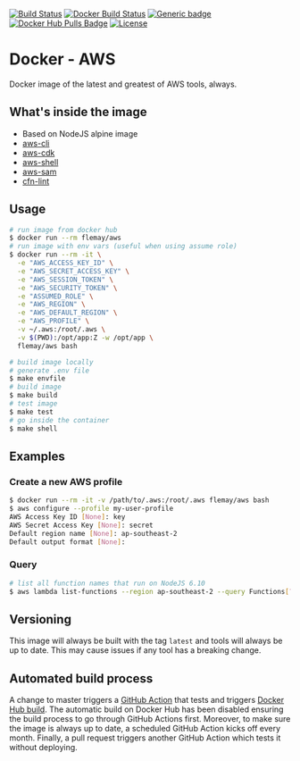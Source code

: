 [![Build Status][linkGitHubActionsProjectBadge]][linkGitHubActionsProject]
[![Docker Build Status][linkDockerHubProjectBuildBadge]][linkDockerHubProjectBuild]
[![Generic badge][linkDockerHubProjectBadge]][linkDockerHubProject]
[![Docker Hub Pulls Badge][LinkDockerHubProjectPullsBadge]][linkDockerHubProject]
[![License][linkLicenseBadge]][linkLicense]

# Docker - AWS

Docker image of the latest and greatest of AWS tools, always.

## What's inside the image

- Based on NodeJS alpine image
- [aws-cli][linkAWSCLI]
- [aws-cdk][linkAWSCDK]
- [aws-shell][linkAWSShell]
- [aws-sam][linkAWSSAM]
- [cfn-lint][linkCloudFormationLinter]

## Usage

```bash
# run image from docker hub
$ docker run --rm flemay/aws
# run image with env vars (useful when using assume role)
$ docker run --rm -it \
  -e "AWS_ACCESS_KEY_ID" \
  -e "AWS_SECRET_ACCESS_KEY" \
  -e "AWS_SESSION_TOKEN" \
  -e "AWS_SECURITY_TOKEN" \
  -e "ASSUMED_ROLE" \
  -e "AWS_REGION" \
  -e "AWS_DEFAULT_REGION" \
  -e "AWS_PROFILE" \
  -v ~/.aws:/root/.aws \
  -v $(PWD):/opt/app:Z -w /opt/app \
  flemay/aws bash

# build image locally
# generate .env file
$ make envfile
# build image
$ make build
# test image
$ make test
# go inside the container
$ make shell
```

## Examples

### Create a new AWS profile

```bash
$ docker run --rm -it -v /path/to/.aws:/root/.aws flemay/aws bash
$ aws configure --profile my-user-profile
AWS Access Key ID [None]: key
AWS Secret Access Key [None]: secret
Default region name [None]: ap-southeast-2
Default output format [None]:
```

### Query

```bash
# list all function names that run on NodeJS 6.10
$ aws lambda list-functions --region ap-southeast-2 --query Functions[?Runtime=="'nodejs6.10'"].FunctionName | sort
```

## Versioning

This image will always be built with the tag `latest` and tools will always be up to date. This may cause issues if any tool has a breaking change.

## Automated build process

A change to master triggers a [GitHub Action][linkGitHubActionsProject] that tests and triggers [Docker Hub build][linkDockerHubProjectBuild]. The automatic build on Docker Hub has been disabled ensuring the build process to go through GitHub Actions first. Moreover, to make sure the image is always up to date, a scheduled GitHub Action kicks off every month. Finally, a pull request triggers another GitHub Action which tests it without deploying.


[linkLicenseBadge]: https://img.shields.io/dub/l/vibe-d.svg
[linkLicense]: LICENSE
[linkGitHubActionsProjectBadge]: https://github.com/flemay/docker-aws/workflows/Deploy/badge.svg
[linkGitHubActionsProject]: https://github.com/flemay/docker-aws/actions
[linkDockerHubProjectBadge]: https://img.shields.io/badge/repository-dockerhub-blue.svg
[linkDockerHubProject]: https://hub.docker.com/r/flemay/aws
[linkDockerHubProjectBuild]: https://hub.docker.com/r/flemay/aws/builds/
[linkDockerHubProjectBuildBadge]: https://img.shields.io/docker/build/flemay/aws.svg
[LinkDockerHubProjectPullsBadge]: https://img.shields.io/docker/pulls/flemay/aws

[linkAWSCDK]: https://github.com/awslabs/aws-cdk
[linkAWSShell]: https://github.com/awslabs/aws-shell
[linkAWSCLI]: https://github.com/aws/aws-cli
[linkAWSSAM]: https://github.com/awslabs/serverless-application-model
[linkCloudFormationLinter]: https://github.com/aws-cloudformation/cfn-python-lint
